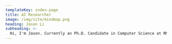 ```yaml
---
templateKey: index-page
title: AI Researcher
image: /img/site/mindmap.png
heading: Jason Li
subheading: >-
  Hi, I'm Jason. Currently an Ph.D. Candidate in Computer Science at RMIT. I'm committed to the research of recommender system algorithms. 
---
```

